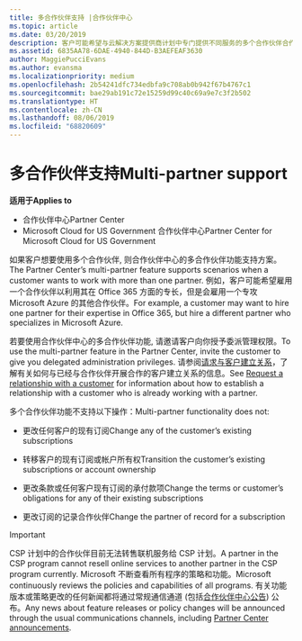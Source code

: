 ```yaml
---
title: 多合作伙伴支持 |合作伙伴中心
ms.topic: article
ms.date: 03/20/2019
description: 客户可能希望与云解决方案提供商计划中专门提供不同服务的多个合作伙伴合作。
ms.assetid: 6835AA78-6DAE-4940-844D-B3AEFEAF3630
author: MaggiePucciEvans
ms.author: evansma
ms.localizationpriority: medium
ms.openlocfilehash: 2b54241dfc734edbfa9c708ab0b942f67b4767c1
ms.sourcegitcommit: bae29ab191c72e15259d99c40c69a9e7c3f2b502
ms.translationtype: HT
ms.contentlocale: zh-CN
ms.lasthandoff: 08/06/2019
ms.locfileid: "68820609"
---
```

# <a name="multi-partner-support"></a><span data-ttu-id="8b28e-103">多合作伙伴支持</span><span class="sxs-lookup"><span data-stu-id="8b28e-103">Multi-partner support</span></span>

<span data-ttu-id="8b28e-104">**适用于**</span><span class="sxs-lookup"><span data-stu-id="8b28e-104">**Applies to**</span></span>

-  <span data-ttu-id="8b28e-105">合作伙伴中心</span><span class="sxs-lookup"><span data-stu-id="8b28e-105">Partner Center</span></span>
-  <span data-ttu-id="8b28e-106">Microsoft Cloud for US Government 合作伙伴中心</span><span class="sxs-lookup"><span data-stu-id="8b28e-106">Partner Center for Microsoft Cloud for US Government</span></span>

<span data-ttu-id="8b28e-107">如果客户想要使用多个合作伙伴, 则合作伙伴中心的多合作伙伴功能支持方案。</span><span class="sxs-lookup"><span data-stu-id="8b28e-107">The Partner Center’s multi-partner feature supports scenarios when a customer wants to work with more than one partner.</span></span> <span data-ttu-id="8b28e-108">例如，客户可能希望雇用一个合作伙伴以利用其在 Office 365 方面的专长，但是会雇用一个专攻 Microsoft Azure 的其他合作伙伴。</span><span class="sxs-lookup"><span data-stu-id="8b28e-108">For example, a customer may want to hire one partner for their expertise in Office 365, but hire a different partner who specializes in Microsoft Azure.</span></span>

<span data-ttu-id="8b28e-109">若要使用合作伙伴中心的多合作伙伴功能, 请邀请客户向你授予委派管理权限。</span><span class="sxs-lookup"><span data-stu-id="8b28e-109">To use the multi-partner feature in the Partner Center, invite the customer to give you delegated administration privileges.</span></span> <span data-ttu-id="8b28e-110">请参阅[请求与客户建立关系](request-a-relationship-with-a-customer.md)，了解有关如何与已经与合作伙伴开展合作的客户建立关系的信息。</span><span class="sxs-lookup"><span data-stu-id="8b28e-110">See [Request a relationship with a customer](request-a-relationship-with-a-customer.md) for information about how to establish a relationship with a customer who is already working with a partner.</span></span>

<span data-ttu-id="8b28e-111">多个合作伙伴功能不支持以下操作：</span><span class="sxs-lookup"><span data-stu-id="8b28e-111">Multi-partner functionality does not:</span></span>

- <span data-ttu-id="8b28e-112">更改任何客户的现有订阅</span><span class="sxs-lookup"><span data-stu-id="8b28e-112">Change any of the customer’s existing subscriptions</span></span>

- <span data-ttu-id="8b28e-113">转移客户的现有订阅或帐户所有权</span><span class="sxs-lookup"><span data-stu-id="8b28e-113">Transition the customer’s existing subscriptions or account ownership</span></span>

- <span data-ttu-id="8b28e-114">更改条款或任何客户现有订阅的承付款项</span><span class="sxs-lookup"><span data-stu-id="8b28e-114">Change the terms or customer’s obligations for any of their existing subscriptions</span></span>

- <span data-ttu-id="8b28e-115">更改订阅的记录合作伙伴</span><span class="sxs-lookup"><span data-stu-id="8b28e-115">Change the partner of record for a subscription</span></span>

> [!IMPORTANT]  
> <span data-ttu-id="8b28e-116">CSP 计划中的合作伙伴目前无法转售联机服务给 CSP 计划。</span><span class="sxs-lookup"><span data-stu-id="8b28e-116">A partner in the CSP program cannot resell online services to another partner in the CSP program currently.</span></span> <span data-ttu-id="8b28e-117">Microsoft 不断查看所有程序的策略和功能。</span><span class="sxs-lookup"><span data-stu-id="8b28e-117">Microsoft continuously reviews the policies and capabilities of all programs.</span></span> <span data-ttu-id="8b28e-118">有关功能版本或策略更改的任何新闻都将通过常规通信通道 (包括[合作伙伴中心公告](https://partner.microsoft.com/pcv/announcements)) 公布。</span><span class="sxs-lookup"><span data-stu-id="8b28e-118">Any news about feature releases or policy changes will be announced through the usual communications channels, including [Partner Center announcements](https://partner.microsoft.com/pcv/announcements).</span></span>
